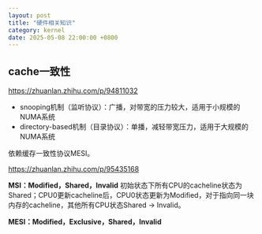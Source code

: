 ```yaml
---
layout: post
title: "硬件相关知识"
category: kernel
date: 2025-05-08 22:00:00 +0800
---
```


## cache一致性

<https://zhuanlan.zhihu.com/p/94811032>

* snooping机制（监听协议）：广播，对带宽的压力较大，适用于小规模的NUMA系统
* directory-based机制（目录协议）：单播，减轻带宽压力，适用于大规模的NUMA系统

依赖缓存一致性协议MESI。

<https://zhuanlan.zhihu.com/p/95435168>

**MSI：Modified，Shared，Invalid** 初始状态下所有CPU的cacheline状态为Shared；CPU0更新cacheline后，CPU0状态更新为Modified，对于指向同一块内存的cacheline，其他所有CPU状态Shared -> Invalid。

**MESI：Modified，Exclusive，Shared，Invalid**

